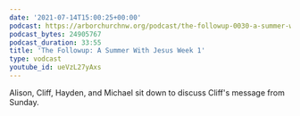 ```yaml
---
date: '2021-07-14T15:00:25+00:00'
podcast: https://arborchurchnw.org/podcast/the-followup-0030-a-summer-with-jesus-week-1.m4a
podcast_bytes: 24905767
podcast_duration: 33:55
title: 'The Followup: A Summer With Jesus Week 1'
type: vodcast
youtube_id: ueVzL27yAxs
---
```


Alison, Cliff, Hayden, and Michael sit down to discuss Cliff's message from Sunday.
